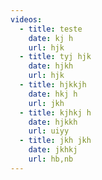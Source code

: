 ```yaml
---
videos:
  - title: teste
    date: kj h
    url: hjk
  - title: tyj hjk
    date: hjkh
    url: hjk
  - title: hjkkjh
    date: hkj h
    url: jkh
  - title: kjhkj h
    date: hjkkh
    url: uiyy
  - title: jkh jkh
    date: jkhkj
    url: hb,nb
---
```

